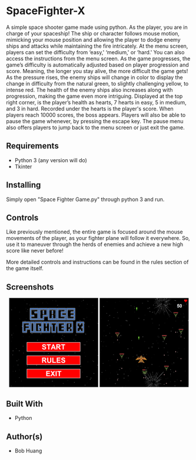 # SpaceFighter-X

A simple space shooter game made using python. As the player, you are in charge of your spaceship! The ship or character follows mouse motion, mimicking your mouse position and allowing the player to dodge enemy ships and attacks while maintaining the fire intricately. At the menu screen, players can set the difficulty from ‘easy,' ‘medium,' or ‘hard.' You can also access the instructions from the menu screen. As the game progresses, the game’s difficulty is automatically adjusted based on player progression and score. Meaning, the longer you stay alive, the more difficult the game gets! As the pressure rises, the enemy ships will change in color to display the change in difficulty from the natural green, to slightly challenging yellow, to intense red. The health of the enemy ships also increases along with progression, making the game even more intriguing. Displayed at the top right corner, is the player’s health as hearts, 7 hearts in easy, 5 in medium, and 3 in hard. Recorded under the hearts is the player's score. When players reach 10000 scores, the boss appears. Players will also be able to pause the game whenever, by pressing the escape key. The pause menu also offers players to jump back to the menu screen or just exit the game.

## Requirements

* Python 3 (any version will do)
* Tkinter

## Installing

Simply open "Space Fighter Game.py" through python 3 and run.

## Controls

Like previously mentioned, the entire game is focused around the mouse movements of the player, as your fighter plane will follow it everywhere. So, use it to maneuver through the herds of enemies and achieve a new high score like never before!

More detailed controls and instructions can be found in the rules section of the game itself.

## Screenshots

<p align="center">
<img src="images/001.png" width="48%" padding="30" />
<img src="images/002.png" width="48%" />
</p>

## Built With

* Python

## Author(s)

* Bob Huang
